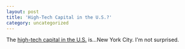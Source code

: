 ```yaml
---
layout: post
title: 'High-Tech Capital in the U.S.?'
category: uncategorized
---
```


The <a href="http://bits.blogs.nytimes.com/2008/06/24/the-high-tech-job-capital-isthe-big-apple/">high-tech capital in the U.S.</a> is...New York City. I'm not surprised.
